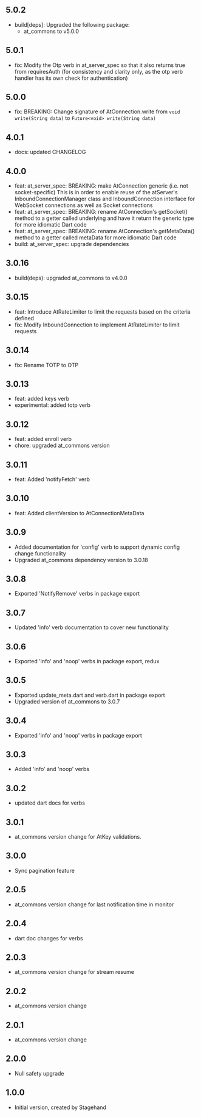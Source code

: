 ## 5.0.2

- build[deps]: Upgraded the following package:
  - at_commons to v5.0.0
## 5.0.1
- fix: Modify the Otp verb in at_server_spec so that it also returns true from 
  requiresAuth (for consistency and clarity only, as the otp verb handler 
  has its own check for authentication)

## 5.0.0

- fix: BREAKING: Change signature of AtConnection.write
  from `void write(String data)` to `Future<void> write(String data)`

## 4.0.1

- docs: updated CHANGELOG

## 4.0.0

- feat: at_server_spec: BREAKING: make AtConnection generic (i.e. not
  socket-specific) This is in order to enable reuse of the atServer's
  InboundConnectionManager class and InboundConnection interface for WebSocket
  connections as well as Socket connections
- feat: at_server_spec: BREAKING: rename AtConnection's getSocket()
  method to a getter called underlying and have it return the generic type for
  more idiomatic Dart code
- feat: at_server_spec: BREAKING: rename AtConnection's getMetaData()
  method to a getter called metaData for more idiomatic Dart code
- build: at_server_spec: upgrade dependencies

## 3.0.16

- build(deps): upgraded at_commons to v4.0.0

## 3.0.15

- feat: Introduce AtRateLimiter to limit the requests based on the criteria
  defined
- fix: Modify InboundConnection to implement AtRateLimiter to limit requests

## 3.0.14

- fix: Rename TOTP to OTP

## 3.0.13

- feat: added keys verb
- experimental: added totp verb

## 3.0.12

- feat: added enroll verb
- chore: upgraded at_commons version

## 3.0.11

- feat: Added 'notifyFetch' verb

## 3.0.10

- feat: Added clientVersion to AtConnectionMetaData

## 3.0.9

- Added documentation for 'config' verb to support dynamic config change
  functionality
- Upgraded at_commons dependency version to 3.0.18

## 3.0.8

- Exported 'NotifyRemove' verbs in package export

## 3.0.7

- Updated 'info' verb documentation to cover new functionality

## 3.0.6

- Exported 'info' and 'noop' verbs in package export, redux

## 3.0.5

- Exported update_meta.dart and verb.dart in package export
- Upgraded version of at_commons to 3.0.7

## 3.0.4

- Exported 'info' and 'noop' verbs in package export

## 3.0.3

- Added 'info' and 'noop' verbs

## 3.0.2

- updated dart docs for verbs

## 3.0.1

- at_commons version change for AtKey validations.

## 3.0.0

- Sync pagination feature

## 2.0.5

- at_commons version change for last notification time in monitor

## 2.0.4

- dart doc changes for verbs

## 2.0.3

- at_commons version change for stream resume

## 2.0.2

- at_commons version change

## 2.0.1

- at_commons version change

## 2.0.0

- Null safety upgrade

## 1.0.0

- Initial version, created by Stagehand

